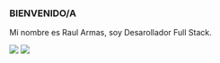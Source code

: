 ### BIENVENIDO/A

<p>Mi nombre es Raul Armas, soy Desarollador Full Stack.</p>
<div>
  <img src="https://github-readme-stats.vercel.app/api?username=raul4rmas&show_icons=true&theme=tokyonight" /> 
  <img src="https://github-readme-stats.vercel.app/api/top-langs/?username=raul4rmas&layout=compact&show_icons=true&theme=tokyonight" />
</div>
